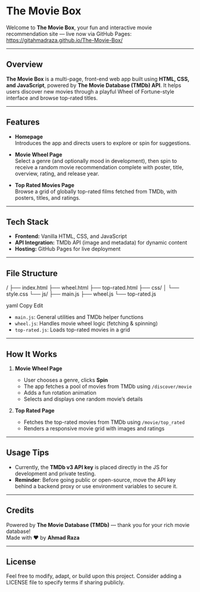 # The Movie Box

Welcome to **The Movie Box**, your fun and interactive movie recommendation site — live now via GitHub Pages:  
https://gitahmadraza.github.io/The-Movie-Box/

---

## Overview

**The Movie Box** is a multi-page, front-end web app built using **HTML, CSS, and JavaScript**, powered by **The Movie Database (TMDb) API**. It helps users discover new movies through a playful Wheel of Fortune-style interface and browse top-rated titles.

---

## Features

- **Homepage**  
  Introduces the app and directs users to explore or spin for suggestions.

- **Movie Wheel Page**  
  Select a genre (and optionally mood in development), then spin to receive a random movie recommendation complete with poster, title, overview, rating, and release year.

- **Top Rated Movies Page**  
  Browse a grid of globally top-rated films fetched from TMDb, with posters, titles, and ratings.

---

## Tech Stack

- **Frontend:** Vanilla HTML, CSS, and JavaScript  
- **API Integration:** TMDb API (image and metadata) for dynamic content  
- **Hosting:** GitHub Pages for live deployment

---

## File Structure

/
├── index.html
├── wheel.html
├── top-rated.html
├── css/
│ └── style.css
└── js/
├── main.js
├── wheel.js
└── top-rated.js

yaml
Copy
Edit

- `main.js`: General utilities and TMDb helper functions  
- `wheel.js`: Handles movie wheel logic (fetching & spinning)  
- `top-rated.js`: Loads top-rated movies in a grid

---

## How It Works

1. **Movie Wheel Page**  
   - User chooses a genre, clicks **Spin**  
   - The app fetches a pool of movies from TMDb using `/discover/movie`  
   - Adds a fun rotation animation  
   - Selects and displays one random movie’s details

2. **Top Rated Page**  
   - Fetches the top-rated movies from TMDb using `/movie/top_rated`  
   - Renders a responsive movie grid with images and ratings

---

## Usage Tips

- Currently, the **TMDb v3 API key** is placed directly in the JS for development and private testing.
- **Reminder**: Before going public or open-source, move the API key behind a backend proxy or use environment variables to secure it.

---

## Credits

Powered by **The Movie Database (TMDb)** — thank you for your rich movie database!  
Made with ❤️ by **Ahmad Raza**

---

## License

Feel free to modify, adapt, or build upon this project. Consider adding a LICENSE file to specify terms if sharing publicly.
